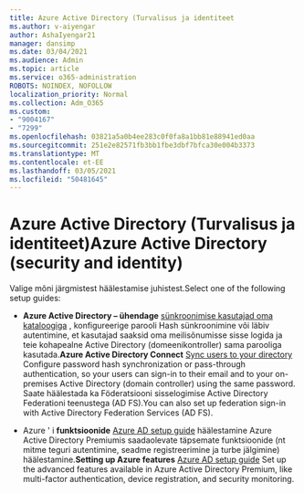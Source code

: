 ```yaml
---
title: Azure Active Directory (Turvalisus ja identiteet
ms.author: v-aiyengar
author: AshaIyengar21
manager: dansimp
ms.date: 03/04/2021
ms.audience: Admin
ms.topic: article
ms.service: o365-administration
ROBOTS: NOINDEX, NOFOLLOW
localization_priority: Normal
ms.collection: Adm_O365
ms.custom:
- "9004167"
- "7299"
ms.openlocfilehash: 03821a5a0b4ee283c0f0fa8a1bb81e88941ed0aa
ms.sourcegitcommit: 251e2e82571fb3bb1fbe3dbf7bfca30e004b3373
ms.translationtype: MT
ms.contentlocale: et-EE
ms.lasthandoff: 03/05/2021
ms.locfileid: "50481645"
---
```

# <a name="azure-active-directory-security-and-identity"></a><span data-ttu-id="9fa9e-102">Azure Active Directory (Turvalisus ja identiteet)</span><span class="sxs-lookup"><span data-stu-id="9fa9e-102">Azure Active Directory (security and identity)</span></span>

<span data-ttu-id="9fa9e-103">Valige mõni järgmistest häälestamise juhistest.</span><span class="sxs-lookup"><span data-stu-id="9fa9e-103">Select one of the following setup guides:</span></span>

- <span data-ttu-id="9fa9e-104">**Azure Active Directory – ühendage** [sünkroonimise kasutajad oma kataloogiga](https://go.microsoft.com/fwlink/?linkid=2071310) , konfigureerige parooli Hash sünkroonimine või läbiv autentimine, et kasutajad saaksid oma meilisõnumisse sisse logida ja teie kohapealne Active Directory (domeenikontroller) sama parooliga kasutada.</span><span class="sxs-lookup"><span data-stu-id="9fa9e-104">**Azure Active Directory Connect** [Sync users to your directory](https://go.microsoft.com/fwlink/?linkid=2071310) Configure password hash synchronization or pass-through authentication, so your users can sign-in to their email and to your on-premises Active Directory (domain controller) using the same password.</span></span> <span data-ttu-id="9fa9e-105">Saate häälestada ka Föderatsiooni sisselogimise Active Directory Federationi teenustega (AD FS).</span><span class="sxs-lookup"><span data-stu-id="9fa9e-105">You can also set up federation sign-in with Active Directory Federation Services (AD FS).</span></span>

- <span data-ttu-id="9fa9e-106">Azure ' i **funktsioonide** [Azure AD setup guide](https://go.microsoft.com/fwlink/?linkid=2134390) häälestamine Azure Active Directory Premiumis saadaolevate täpsemate funktsioonide (nt mitme teguri autentimine, seadme registreerimine ja turbe jälgimine) häälestamine.</span><span class="sxs-lookup"><span data-stu-id="9fa9e-106">**Setting up Azure features** [Azure AD setup guide](https://go.microsoft.com/fwlink/?linkid=2134390) Set up the advanced features available in Azure Active Directory Premium, like multi-factor authentication, device registration, and security monitoring.</span></span>
